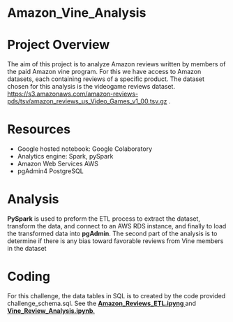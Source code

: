 # Amazon_Vine_Analysis
# Project Overview
The aim of this project is to analyze Amazon reviews written by members of the paid Amazon vine program. For this we have access
to Amazon datasets, each containing reviews of a specific product. The dataset chosen for this analysis is the videogame reviews dataset.
https://s3.amazonaws.com/amazon-reviews-pds/tsv/amazon_reviews_us_Video_Games_v1_00.tsv.gz .

# Resources
* Google hosted notebook: Google Colaboratory
* Analytics engine: Spark, pySpark
* Amazon Web Services AWS
* pgAdmin4 PostgreSQL



# Analysis
<b>PySpark</b> is used to preform the ETL process to extract the dataset, transform the data, and connect to an </b>AWS RDS instance</b>, and finally to load
the transformed data into <b>pgAdmin</b>.
The second part of the analysis is to determine if there is any bias toward favorable reviews from Vine members in the dataset

# Coding
For this challenge, the data tables in SQL is to created by the code provided challenge_schema.sql.
See the <b><ins>Amazon_Reviews_ETL.ipyng </ins></b> and <b><ins>Vine_Review_Analysis.ipynb</b><ins>. 
